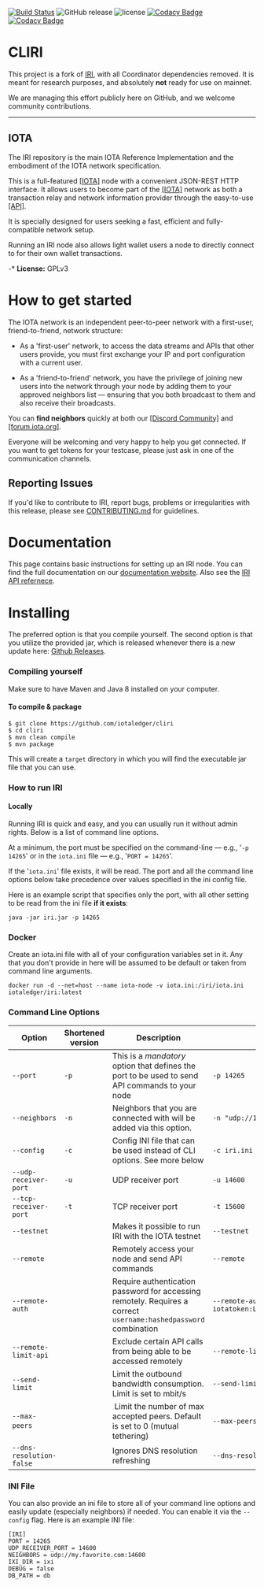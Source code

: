 [![Build Status](https://travis-ci.org/iotaledger/cliri.svg?branch=dev)](https://travis-ci.org/iotaledger/cliri)
![GitHub release](https://img.shields.io/github/release/iotaledger/cliri.svg)
![license](https://img.shields.io/github/license/iotaledger/cliri.svg)
[![Codacy Badge](https://api.codacy.com/project/badge/Grade/b9e3837e02ec450b8507031ba7041204)](https://www.codacy.com/app/iotaledger/cliri?utm_source=github.com&amp;utm_medium=referral&amp;utm_content=iotaledger/cliri&amp;utm_campaign=Badge_Grade)
[![Codacy Badge](https://api.codacy.com/project/badge/Coverage/b9e3837e02ec450b8507031ba7041204)](https://www.codacy.com/app/iotaledger/cliri?utm_source=github.com&utm_medium=referral&utm_content=iotaledger/cliri&utm_campaign=Badge_Coverage)

# CLIRI
This project is a fork of [IRI](https://github.com/iotaledger/iri), with all Coordinator dependencies removed. It is meant for research purposes, and absolutely **not** ready for use on mainnet.

We are managing this effort publicly here on GitHub, and we welcome community contributions.
 
---

## IOTA

The IRI repository is the main IOTA Reference Implementation and the embodiment of the IOTA network specification. 

This is a full-featured [[IOTA]](https://iota.org/) node with a convenient JSON-REST HTTP interface.
It allows users to become part of the [[IOTA]](https://iota.org) network as both a transaction relay
and network information provider through the easy-to-use [[API]](https://docs.iota.org/docs/iri/0.1/references/api-reference).

It is specially designed for users seeking a fast, efficient and fully-compatible network setup.

Running an IRI node also allows light wallet users a node to directly connect to for their own wallet transactions.

-* **License:** GPLv3

# How to get started

The IOTA network is an independent peer-to-peer network with a first-user, friend-to-friend, network structure:

- As a 'first-user' network, to access the data streams and APIs that other users provide, you must first exchange your IP and port configuration with a current user.

- As a 'friend-to-friend' network, you have the privilege of joining new users into the network through your node
by adding them to your approved neighbors list — ensuring that you both broadcast to them and also receive their broadcasts.

You can **find neighbors** quickly at both our [[Discord Community]](https://discord.gg/7Gu2mG5) and [[forum.iota.org]](https://forum.iota.org/).
 
Everyone will be welcoming and very happy to help you get connected.
If you want to get tokens for your testcase, please just ask in one of the communication channels.

## Reporting Issues

If you'd like to contribute to IRI, report bugs, problems or irregularities with this release,
please see [CONTRIBUTING.md](CONTRIBUTING.md) for guidelines.

# Documentation

This page contains basic instructions for setting up an IRI node. You can find the full documentation on our [documentation website](https://docs.iota.org/docs/iri/0.1/introduction/overview). Also see the [IRI API refernece](https://docs.iota.org/docs/iri/0.1/references/api-reference). 

# Installing

The preferred option is that you compile yourself.
The second option is that you utilize the provided jar, 
which is released whenever there is a new update here: [Github Releases](https://github.com/iotaledger/cliri/releases).

### Compiling yourself  

Make sure to have Maven and Java 8 installed on your computer.

#### To compile & package
```
$ git clone https://github.com/iotaledger/cliri
$ cd cliri
$ mvn clean compile
$ mvn package
```

This will create a `target` directory in which you will find the executable jar file that you can use.

### How to run IRI 

#### Locally

Running IRI is quick and easy, and you can usually run it without admin rights.
Below is a list of command line options.

At a minimum, the port must be specified on the command-line — e.g., '`-p 14265`' 
or in the `iota.ini` file — e.g., '`PORT = 14265`'.

If the '`iota.ini`' file exists, it will be read.
The port and all the command line options below take precedence over values specified in the ini config file.

Here is an example script that specifies only the port, with all other setting to be read from the ini file **if it exists**:

```
java -jar iri.jar -p 14265
```

### Docker

Create an iota.ini file with all of your configuration variables set in it.
Any that you don't provide in here will be assumed to be default or taken from
command line arguments.

`docker run -d --net=host --name iota-node -v iota.ini:/iri/iota.ini iotaledger/iri:latest`

### Command Line Options 

Option | Shortened version | Description | Example Input
--- | --- | --- | --- 
`--port` | `-p` | This is a *mandatory* option that defines the port to be used to send API commands to your node | `-p 14265`
`--neighbors` | `-n` | Neighbors that you are connected with will be added via this option. | `-n "udp://148.148.148.148:14265 udp://[2001:db8:a0b:12f0::1]:14265"`
`--config` | `-c` | Config INI file that can be used instead of CLI options. See more below | `-c iri.ini`
`--udp-receiver-port` | `-u` | UDP receiver port | `-u 14600`
`--tcp-receiver-port` | `-t` | TCP receiver port | `-t 15600`
`--testnet` | | Makes it possible to run IRI with the IOTA testnet | `--testnet`
`--remote` | | Remotely access your node and send API commands | `--remote`
`--remote-auth` | | Require authentication password for accessing remotely. Requires a correct `username:hashedpassword` combination | `--remote-auth iotatoken:LL9EZFNCHZCMLJLVUBCKJSWKFEXNYRHHMYS9XQLUZRDEKUUDOCMBMRBWJEMEDDXSDPHIGQULENCRVEYMO`
`--remote-limit-api` | | Exclude certain API calls from being able to be accessed remotely | `--remote-limit-api "attachToTangle, addNeighbors"`
`--send-limit`| | Limit the outbound bandwidth consumption. Limit is set to mbit/s | `--send-limit 1.0`
`--max-peers` | | Limit the number of max accepted peers. Default is set to 0 (mutual tethering) | `--max-peers 8`
`--dns-resolution-false` | | Ignores DNS resolution refreshing  | `--dns-resolution-false`	
### INI File

You can also provide an ini file to store all of your command line options and easily update (especially neighbors) if needed. You can enable it via the `--config` flag. Here is an example INI file:
```
[IRI]
PORT = 14265
UDP_RECEIVER_PORT = 14600
NEIGHBORS = udp://my.favorite.com:14600
IXI_DIR = ixi
DEBUG = false
DB_PATH = db
```

